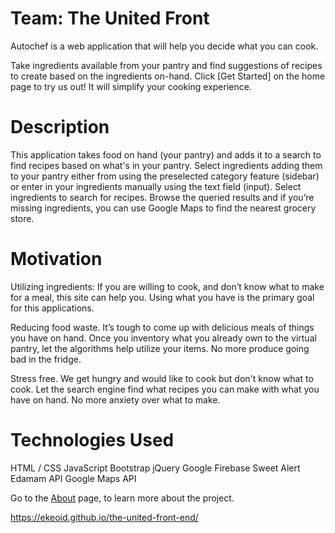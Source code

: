 # Team: The United Front <end>

Autochef is a web application that will help you decide what you can cook.

Take ingredients available from your pantry and find suggestions of recipes to create based on the ingredients on-hand. Click [Get Started] on the home page to try us out! It will simplify your cooking experience.

# Description
This application takes food on hand (your pantry) and adds it to a search to find recipes based on what's in your pantry. Select ingredients adding them to your pantry either from using the preselected category feature (sidebar) or enter in your ingredients manually using the text field (input). Select ingredients to search for recipes. Browse the queried results and if you’re missing ingredients, you can use Google Maps to find the nearest grocery store.


# Motivation
Utilizing ingredients: If you are willing to cook, and don’t know what to make for a meal, this site can help you. Using what you have is the primary goal for this applications.

Reducing food waste. It’s tough to come up with delicious meals of things you have on hand. Once you inventory what you already own to the virtual pantry, let the algorithms help utilize your items. No more produce going bad in the fridge.

Stress free. We get hungry and would like to cook but don't know what to cook. Let the search engine find what recipes you can make with what you have on hand. No more anxiety over what to make.


# Technologies Used
HTML / CSS
JavaScript
Bootstrap
jQuery
Google Firebase
Sweet Alert
Edamam API
Google Maps API

Go to the [About][1] page, to learn more about the project.

[1]: https://ekeoid.github.io/the-united-front-end/about.html
   https://ekeoid.github.io/the-united-front-end/
